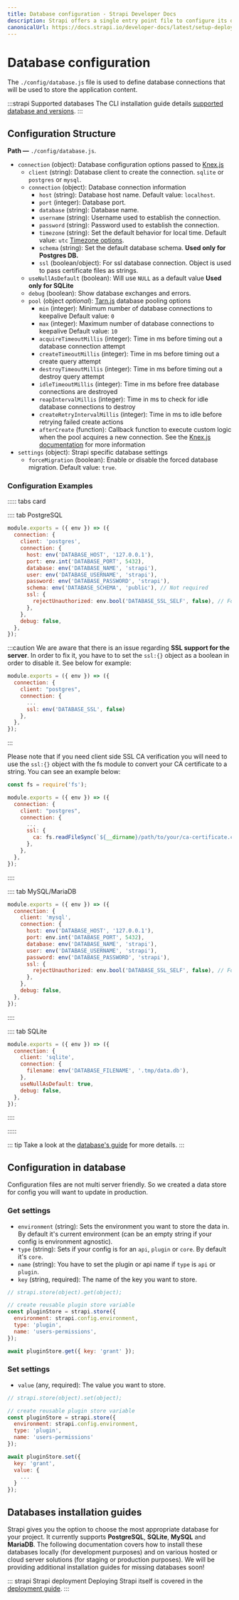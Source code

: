 ```yaml
---
title: Database configuration - Strapi Developer Docs
description: Strapi offers a single entry point file to configure its databases.
canonicalUrl: https://docs.strapi.io/developer-docs/latest/setup-deployment-guides/configurations/required/databases.html
---
```


# Database configuration

The `./config/database.js` file is used to define database connections that will be used to store the application content.

:::strapi Supported databases
The CLI installation guide details [supported database and versions](http://localhost:8080/documentation/developer-docs/latest/setup-deployment-guides/installation/cli.md#preparing-the-installation).
:::

## Configuration Structure

**Path —** `./config/database.js`.

- `connection` (object): Database configuration options passed to [Knex.js](https://github.com/knex/knex)
  - `client` (string): Database client to create the connection. `sqlite` or `postgres` or `mysql`.
  - `connection` (object): Database connection information
    - `host` (string): Database host name. Default value: `localhost`.
    - `port` (integer): Database port.
    - `database` (string): Database name.
    - `username` (string): Username used to establish the connection.
    - `password` (string): Password used to establish the connection.
    - `timezone` (string): Set the default behavior for local time. Default value: `utc` [Timezone options](https://www.php.net/manual/en/timezones.php).
    - `schema` (string): Set the default database schema. **Used only for Postgres DB.**
    - `ssl` (boolean/object): For ssl database connection. Object is used to pass certificate files as strings.
  - `useNullAsDefault` (boolean): Will use `NULL` as a default value **Used only for SQLite**
  - `debug` (boolean): Show database exchanges and errors.
    <!-- - `autoMigration` (boolean): To disable auto tables/columns creation for SQL database. -->
  - `pool` (object _optional_): [Tarn.js](https://github.com/vincit/tarn.js) database pooling options
    - `min` (integer): Minimum number of database connections to keepalive Default value: `0`
    - `max` (integer): Maximum number of database connections to keepalive Default value: `10`
    - `acquireTimeoutMillis` (integer): Time in ms before timing out a database connection attempt
    - `createTimeoutMillis` (integer): Time in ms before timing out a create query attempt
    - `destroyTimeoutMillis` (integer): Time in ms before timing out a destroy query attempt
    - `idleTimeoutMillis` (integer): Time in ms before free database connections are destroyed
    - `reapIntervalMillis` (integer): Time in ms to check for idle database connections to destroy
    - `createRetryIntervalMillis` (integer): Time in ms to idle before retrying failed create actions
    - `afterCreate` (function): Callback function to execute custom logic when the pool acquires a new connection. See the [Knex.js documentation](https://knexjs.org/#Installation-pooling) for more information
- `settings` (object): Strapi specific database settings
  - `forceMigration` (boolean): Enable or disable the forced database migration. Default value: `true`.

<!-- TODO: Open and track a feature request for autoMigration as it doesn't exist in v4 -->

### Configuration Examples

::::: tabs card

:::: tab PostgreSQL

```js
module.exports = ({ env }) => ({
  connection: {
    client: 'postgres',
    connection: {
      host: env('DATABASE_HOST', '127.0.0.1'),
      port: env.int('DATABASE_PORT', 5432),
      database: env('DATABASE_NAME', 'strapi'),
      user: env('DATABASE_USERNAME', 'strapi'),
      password: env('DATABASE_PASSWORD', 'strapi'),
      schema: env('DATABASE_SCHEMA', 'public'), // Not required
      ssl: {
        rejectUnauthorized: env.bool('DATABASE_SSL_SELF', false), // For self-signed certificates
      },
    },
    debug: false,
  },
});
```

:::caution
We are aware that there is an issue regarding **SSL support for the server**.
In order to fix it, you have to to set the `ssl:{}` object as a boolean in order to disable it. See below for example:

```js
module.exports = ({ env }) => ({
  connection: {
    client: "postgres",
    connection: {
      ...
      ssl: env('DATABASE_SSL', false)
    },
  },
});
```

:::

Please note that if you need client side SSL CA verification you will need to use the `ssl:{}` object with the fs module to convert your CA certificate to a string. You can see an example below:

```js
const fs = require('fs');

module.exports = ({ env }) => ({
  connection: {
    client: "postgres",
    connection: {
      ...
      ssl: {
        ca: fs.readFileSync(`${__dirname}/path/to/your/ca-certificate.crt`).toString(),
      },
    },
  },
});
```

::::

:::: tab MySQL/MariaDB

```js
module.exports = ({ env }) => ({
  connection: {
    client: 'mysql',
    connection: {
      host: env('DATABASE_HOST', '127.0.0.1'),
      port: env.int('DATABASE_PORT', 5432),
      database: env('DATABASE_NAME', 'strapi'),
      user: env('DATABASE_USERNAME', 'strapi'),
      password: env('DATABASE_PASSWORD', 'strapi'),
      ssl: {
        rejectUnauthorized: env.bool('DATABASE_SSL_SELF', false), // For self-signed certificates
      },
    },
    debug: false,
  },
});
```

::::

:::: tab SQLite

```js
module.exports = ({ env }) => ({
  connection: {
    client: 'sqlite',
    connection: {
      filename: env('DATABASE_FILENAME', '.tmp/data.db'),
    },
    useNullAsDefault: true,
    debug: false,
  },
});
```

::::

:::::

::: tip
Take a look at the [database's guide](#databases-installation-guides) for more details.
:::

## Configuration in database

Configuration files are not multi server friendly. So we created a data store for config you will want to update in production.

### Get settings

- `environment` (string): Sets the environment you want to store the data in. By default it's current environment (can be an empty string if your config is environment agnostic).
- `type` (string): Sets if your config is for an `api`, `plugin` or `core`. By default it's `core`.
- `name` (string): You have to set the plugin or api name if `type` is `api` or `plugin`.
- `key` (string, required): The name of the key you want to store.

```js
// strapi.store(object).get(object);

// create reusable plugin store variable
const pluginStore = strapi.store({
  environment: strapi.config.environment,
  type: 'plugin',
  name: 'users-permissions',
});

await pluginStore.get({ key: 'grant' });
```

### Set settings

- `value` (any, required): The value you want to store.

```js
// strapi.store(object).set(object);

// create reusable plugin store variable
const pluginStore = strapi.store({
  environment: strapi.config.environment,
  type: 'plugin',
  name: 'users-permissions'
});

await pluginStore.set({
  key: 'grant',
  value: {
    ...
  }
});
```

## Databases installation guides

Strapi gives you the option to choose the most appropriate database for your project. It currently supports **PostgreSQL**, **SQLite**, **MySQL** and
**MariaDB**. The following documentation covers how to install these databases locally (for development purposes) and on various hosted or cloud server solutions (for staging or production purposes). We will be providing additional installation guides for missing databases soon!

<DatabasesLinks>
</DatabasesLinks>

::: strapi Strapi deployment
Deploying Strapi itself is covered in the [deployment guide](/developer-docs/latest/setup-deployment-guides/deployment.md).
:::

